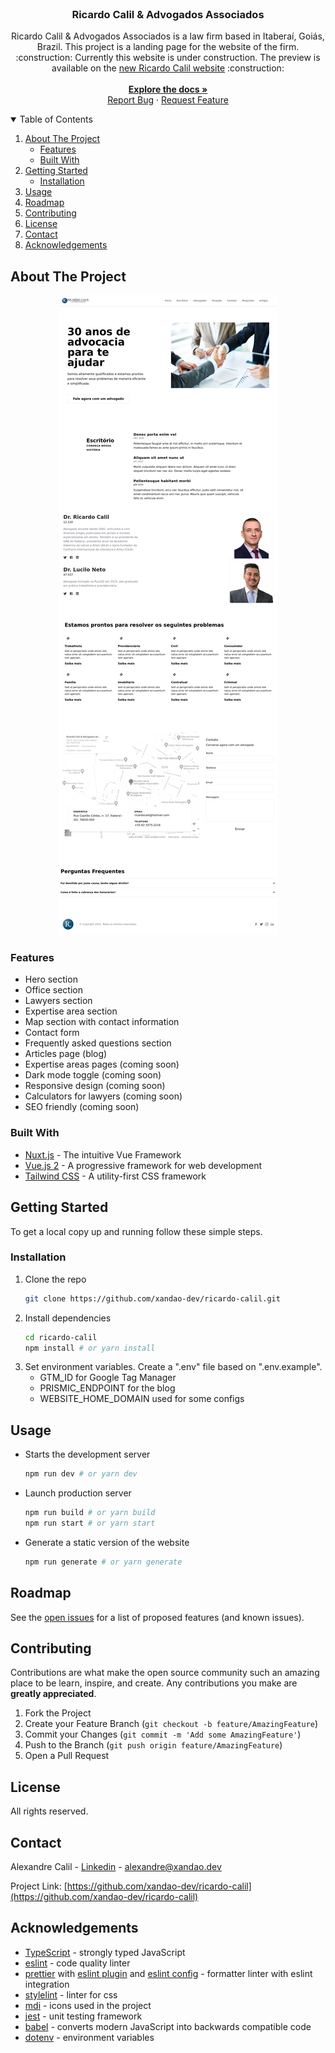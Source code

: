 <br />
<p align="center">
  <h3 align="center">Ricardo Calil & Advogados Associados</h3>

  <p align="center">
	Ricardo Calil & Advogados Associados is a law firm based in Itaberaí, Goiás, Brazil.
	This project is a landing page for the website of the firm.
	<br />
	:construction: Currently this website is under construction. The preview is available on the <a href="https://new.ricardocalil.adv.br">new Ricardo Calil website</a> :construction:
    <br />
	<br />
    <a href="https://github.com/xandao-dev/ricardo-calil"><strong>Explore the docs »</strong></a>
    <br />
    <a href="https://github.com/xandao-dev/ricardo-calil/issue">Report Bug</a>
    ·
    <a href="https://github.com/xandao-dev/ricardo-calil/issues">Request Feature</a>
  </p>
</p>

<!-- TABLE OF CONTENTS -->
<details open="open">
  <summary>Table of Contents</summary>
  <ol>
    <li>
      <a href="#about-the-project">About The Project</a>
      <ul>
        <li><a href="#features">Features</a></li>
        <li><a href="#built-with">Built With</a></li>
      </ul>
    </li>
    <li>
      <a href="#getting-started">Getting Started</a>
      <ul>
        <li><a href="#installation">Installation</a></li>
      </ul>
    </li>
    <li><a href="#usage">Usage</a></li>
    <li><a href="#roadmap">Roadmap</a></li>
    <li><a href="#contributing">Contributing</a></li>
    <li><a href="#license">License</a></li>
    <li><a href="#contact">Contact</a></li>
    <li><a href="#acknowledgements">Acknowledgements</a></li>
  </ol>
</details>

<!-- ABOUT THE PROJECT -->

## About The Project

<div align="center">
  <a href="https://github.com/xandao-dev/ricardo-calil">
    <img src="static/ricardocalil-adv-br.png" alt="Ricardo Calil Website">
  </a>
</div>

### Features

-   Hero section
-   Office section
-   Lawyers section
-   Expertise area section
-   Map section with contact information
-   Contact form
-   Frequently asked questions section
-   Articles page (blog)
-   Expertise areas pages (coming soon)
-   Dark mode toggle (coming soon)
-   Responsive design (coming soon)
-   Calculators for lawyers (coming soon)
-   SEO friendly (coming soon)

### Built With

-   [Nuxt.js](https://nuxtjs.org/) - The intuitive Vue Framework
-   [Vue.js 2](https://vuejs.org/) - A progressive framework for web development
-   [Tailwind CSS](https://tailwindcss.com/) - A utility-first CSS framework

<!-- GETTING STARTED -->

## Getting Started

To get a local copy up and running follow these simple steps.

### Installation

1. Clone the repo
    ```sh
    git clone https://github.com/xandao-dev/ricardo-calil.git
    ```
2. Install dependencies
    ```sh
    cd ricardo-calil
    npm install # or yarn install
    ```
3. Set environment variables. Create a ".env" file based on ".env.example".
    - GTM_ID for Google Tag Manager
    - PRISMIC_ENDPOINT for the blog
    - WEBSITE_HOME_DOMAIN used for some configs

<!-- USAGE EXAMPLES -->

## Usage

-   Starts the development server
    ```sh
    npm run dev # or yarn dev
    ```
-   Launch production server
    ```sh
    npm run build # or yarn build
    npm run start # or yarn start
    ```
-   Generate a static version of the website
    ```sh
    npm run generate # or yarn generate
    ```

<!-- ROADMAP -->

## Roadmap

See the [open issues](https://github.com/xandao-dev/ricardo-calil/issues) for a list of proposed features (and known issues).

<!-- CONTRIBUTING -->

## Contributing

Contributions are what make the open source community such an amazing place to be learn, inspire, and create. Any contributions you make are **greatly appreciated**.

1. Fork the Project
2. Create your Feature Branch (`git checkout -b feature/AmazingFeature`)
3. Commit your Changes (`git commit -m 'Add some AmazingFeature'`)
4. Push to the Branch (`git push origin feature/AmazingFeature`)
5. Open a Pull Request

<!-- LICENSE -->

## License

All rights reserved.

<!-- CONTACT -->

## Contact

Alexandre Calil - [Linkedin](https://www.linkedin.com/in/xandao-dev/) - [alexandre@xandao.dev](mailto:alexandre@xandao.dev)

Project Link: [https://github.com/xandao-dev/ricardo-calil](https://github.com/xandao-dev/ricardo-calil)

## Acknowledgements

-   [TypeScript](https://www.typescriptlang.org/) - strongly typed JavaScript
-   [eslint](https://github.com/eslint/eslint) - code quality linter
-   [prettier](https://github.com/prettier/prettier) with [eslint plugin](https://github.com/prettier/eslint-plugin-prettier) and [eslint config](https://github.com/prettier/eslint-config-prettier) - formatter linter with eslint integration
-   [stylelint](https://stylelint.io/) - linter for css
-   [mdi](https://materialdesignicons.com/) - icons used in the project
-   [jest](https://jestjs.io/) - unit testing framework
-   [babel](https://babeljs.io/) - converts modern JavaScript into backwards compatible code
-   [dotenv](https://github.com/motdotla/dotenv) - environment variables
